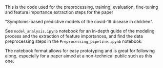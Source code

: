 This is the code used for the preprocessing, training, evaluation, fine-tuning and feature importance extraction steps for the paper

"Symptoms-based predictive models of the covid-19 disease in children".

See `model_analysis.ipynb` notebook for an in-depth guide of the modeling process and the extraction of feature importances, and find the data preprocessing steps in the `Preprocessing_pipeline.ipynb` notebook.

The notebook format allows for easy prototyping and is great for following along, especially for a paper aimed at a non-technical public such as this one.
